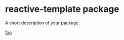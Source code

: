 # reactive-template package

A short description of your package.

[foo](8)

[MIT]: http://opensource.org/licenses/mit-license.php
